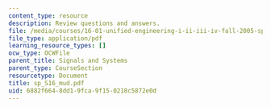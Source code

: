 ```yaml
---
content_type: resource
description: Review questions and answers.
file: /media/courses/16-01-unified-engineering-i-ii-iii-iv-fall-2005-spring-2006/6882f6648dd19fca9f150218c5872e0d_sp_S16_mud.pdf
file_type: application/pdf
learning_resource_types: []
ocw_type: OCWFile
parent_title: Signals and Systems
parent_type: CourseSection
resourcetype: Document
title: sp_S16_mud.pdf
uid: 6882f664-8dd1-9fca-9f15-0218c5872e0d
---
```

